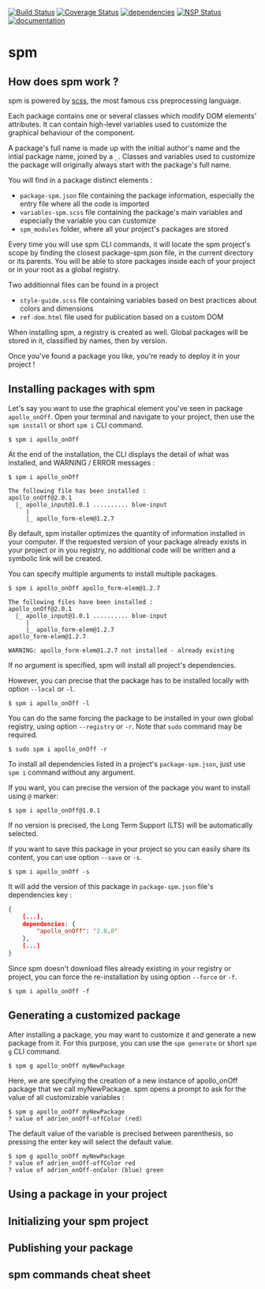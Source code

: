 [![Build Status](https://travis-ci.org/spm-style/cli.svg?branch=master)](https://travis-ci.org/spm-style/cli)
[![Coverage Status](https://coveralls.io/repos/github/spm-style/cli/badge.svg?branch=master)](https://coveralls.io/github/spm-style/cli?branch=master)
[![dependencies](https://david-dm.org/spm-style/cli.svg)](https://david-dm.org/spm-style/cli)
[![NSP Status](https://nodesecurity.io/orgs/spm/projects/2b6bfe3f-87f6-4e9d-b73a-1b872cbbb7da/badge)](https://nodesecurity.io/orgs/spm/projects/2b6bfe3f-87f6-4e9d-b73a-1b872cbbb7da)
[![documentation](https://inch-ci.org/github/spm-style/cli.svg)](https://inch-ci.org/github/spm-style/cli)

# spm

## How does spm work ?

spm is powered by [scss](http://sass-lang.com/), the most famous css preprocessing language.

Each package contains one or several classes which modify DOM elements' attributes. It can contain high-level variables used to customize the graphical behaviour of the component.

A package's full name is made up with the initial author's name and the intial package name, joined by a `_`. Classes and variables used to customize the package will originally always start with the package's full name.

You will find in a package distinct elements :
* `package-spm.json` file containing the package information, especially the entry file where all the code is imported
* `variables-spm.scss` file containing the package's main variables and especially the variable you can customize
* `spm_modules` folder, where all your project's packages are stored

Every time you will use spm CLI commands, it will locate the spm project's scope by finding the closest package-spm.json file, in the current directory or its parents. You will be able to store packages inside each of your project or in your root as a global registry.

Two additionnal files can be found in a project
* `style-guide.scss` file containing variables based on best practices about colors and dimensions
* `ref-dom.html` file used for publication based on a custom DOM

When installing spm, a registry is created as well. Global packages will be stored in it, classified by names, then by version.

Once you've found a package you like, you're ready to deploy it in your project !

## Installing packages with spm

Let's say you want to use the graphical element you've seen in package `apollo_onOff`. Open your terminal and navigate to your project, then use the `spm install` or short `spm i` CLI command.
```shell
$ spm i apollo_onOff
```
At the end of the installation, the CLI displays the detail of what was installed, and WARNING / ERROR messages :
```shell
$ spm i apollo_onOff

The following file has been installed :
apollo_onOff@2.0.1
  |_ apollo_input@1.0.1 .......... blue-input
     |
     |_ apollo_form-elem@1.2.7
```
By default, spm installer optimizes the quantity of information installed in your computer. If the requested version of your package already exists in your project or in you registry, no additional code will be written and a symbolic link will be created.

You can specify multiple arguments to install multiple packages.
```shell
$ spm i apollo_onOff apollo_form-elem@1.2.7

The following files have been installed :
apollo_onOff@2.0.1
  |_ apollo_input@1.0.1 .......... blue-input
     |
     |_ apollo_form-elem@1.2.7
apollo_form-elem@1.2.7

WARNING: apollo_form-elem@1.2.7 not installed - already existing
```

If no argument is specified, spm will install all project's dependencies.

However, you can precise that the package has to be installed locally with option `--local` or `-l`.
```shell
$ spm i apollo_onOff -l
```

You can do the same forcing the package to be installed in your own global registry, using option `--registry` or `-r`. Note that `sudo` command may be required.
```shell
$ sudo spm i apollo_onOff -r
```

To install all dependencies listed in a project's `package-spm.json`, just use `spm i` command without any argument.

If you want, you can precise the version of the package you want to install using `@` marker:
```shell
$ spm i apollo_onOff@1.0.1
```
If no version is precised, the Long Term Support (LTS) will be automatically selected.

If you want to save this package in your project so you can easily share its content, you can use option `--save` or `-s`.
```shell
$ spm i apollo_onOff -s
```
It will add the version of this package in `package-spm.json` file's dependencies key :
```json
{
    [...],
    dependencies: {
        "apollo_onOff": '2.0.0'
    },
    [...]
}
```

Since spm doesn't download files already existing in your registry or project, you can force the re-installation by using option `--force` or `-f`.
```shell
$ spm i apollo_onOff -f
```

## Generating a customized package

After installing a package, you may want to customize it and generate a new package from it. For this purpose, you can use the `spm generate` or short `spm g` CLI command.
```shell
$ spm g apollo_onOff myNewPackage
```
Here, we are specifying the creation of a new instance of apollo_onOff package that we call myNewPackage. spm opens a prompt to ask for the value of all customizable variables :
```shell
$ spm g apollo_onOff myNewPackage
? value of adrien_onOff-offColor (red)
```
The default value of the variable is precised between parenthesis, so pressing the enter key will select the default value. 
```shell
$ spm g apollo_onOff myNewPackage
? value of adrien_onOff-offColor red
? value of adrien_onOff-onColor (blue) green
```



## Using a package in your project

## Initializing your spm project

## Publishing your package

## spm commands cheat sheet